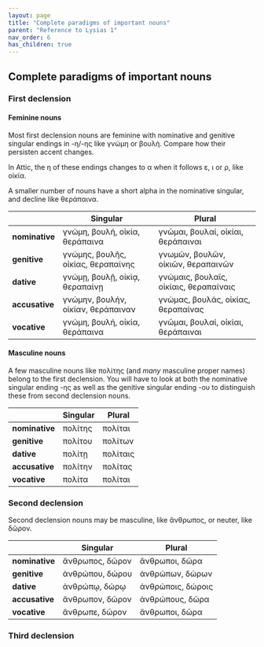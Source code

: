 ```yaml
---
layout: page
title: "Complete paradigms of important nouns"
parent: "Reference to Lysias 1"
nav_order: 6
has_children: true
---
```


## Complete paradigms of important nouns


### First declension

#### Feminine nouns

Most first declension nouns are feminine with nominative and genitive singular endings in -η/-ης like γνώμη or βουλή. Compare how their persisten accent changes.

In Attic, the η of these endings changes to α when it follows ε, ι or ρ, like οἰκία. 

A smaller number of nouns have a short alpha in the nominative singular, and decline like  θεράπαινα.

| | Singular | Plural |
| --- | --- | --- |
| **nominative** | γνώμη, βουλή, οἰκία, θεράπαινα | γνῶμαι, βουλαί, οἰκίαι, θεράπαιναι |
| **genitive** | γνώμης, βουλῆς, οἰκίας, θεραπαίνης | γνωμῶν, βουλῶν, οἰκιῶν, θεραπαινῶν |
| **dative** | γνώμῃ, βουλῇ, οἰκίᾳ, θεραπαίνῃ | γνώμαις, βουλαῖς, οἰκίαις, θεραπαίναις |
| **accusative** | γνώμην, βουλήν, οἰκίαν, θεράπαιναν | γνώμας, βουλάς, οἰκίας, θεραπαίνας |
| **vocative** | γνώμη, βουλή, οἰκία, θεράπαινα | γνῶμαι, βουλαί, οἰκίαι, θεράπαιναι |


#### Masculine nouns

A few masculine nouns like πολίτης (and *many* masculine proper names) belong to the first declension.  You will have to look at both the  nominative singular ending -ης  as well as the genitive singular ending -ου to distinguish these from second declension nouns.

| | Singular | Plural |
| --- | --- | --- |
| **nominative** | πολίτης | πολίται |
| **genitive** | πολίτου | πολίτων |
| **dative** | πολίτῃ | πολίταις |
| **accusative** | πολίτην | πολίτας |
| **vocative** | πολίτα | πολίται |

### Second declension

Second declension nouns may be masculine, like ἄνθρωπος,  or neuter, like δῶρον.

| | Singular | Plural |
| --- | --- | --- |
| **nominative** | ἄνθρωπος, δῶρον | ἄνθρωποι, δῶρα |
| **genitive** | ἀνθρώπου, δώρου | ἀνθρώπων, δώρων |
| **dative** | ἀνθρώπῳ, δώρῳ | ἀνθρώποις, δώροις |
| **accusative** | ἄνθρωπον, δῶρον | ἀνθρώπους, δῶρα |
| **vocative** | ἄνθρωπε, δῶρον | ἄνθρωποι, δῶρα |

### Third declension